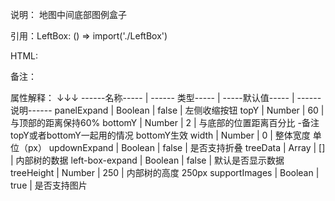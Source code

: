 
说明： 地图中间底部图例盒子

引用：LeftBox: () => import('./LeftBox')


HTML:   <left-box :updown-expand="true" :panel-expand="false" :tree-data="treeData" :left-box-expand ="true" />

备注：
<left-box :updown-expand="true" :top-y="70" :panel-expand="false"/>


属性解释：
        ↓↓↓
------名称----- | ------ 类型----- | -----默认值----- | ------ 说明------
panelExpand     | Boolean          | false            | 左侧收缩按钮
topY            | Number           | 60               | 与顶部的距离保持60%
bottomY         | Number           | 2                | 与底部的位置距离百分比      -备注topY或者bottomY一起用的情况 bottomY生效
width           | Number           | 0                | 整体宽度 单位（px）
updownExpand    | Boolean          | false            | 是否支持折叠
treeData        | Array            | []               | 内部树的数据
left-box-expand | Boolean          | false            | 默认是否显示数据
treeHeight      | Number           | 250              | 内部树的高度 250px
supportImages   | Boolean          | true             | 是否支持图片